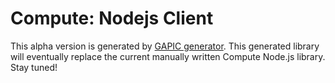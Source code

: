 # Compute: Nodejs Client

This alpha version is generated by [GAPIC
generator](https://github.com/gapic-generator-typescript).
This generated library will eventually replace the current manually written
Compute Node.js library. Stay tuned!
